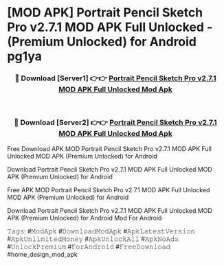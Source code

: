 # [MOD APK] Portrait Pencil Sketch Pro v2.7.1 MOD APK Full Unlocked - (Premium Unlocked) for Android pg1ya



<div align="center">
<h3>🔴 Download [Server1] 👉👉 <a href="https://momento.my/?title=Portrait_Pencil_Sketch_Pro_v2.7.1_MOD_APK_Full_Unlocked">Portrait Pencil Sketch Pro v2.7.1 MOD APK Full Unlocked Mod Apk</a></h3><br>

<h3>🔴 Download [Server2] 👉👉 <a href="https://momento.my/?title=Portrait_Pencil_Sketch_Pro_v2.7.1_MOD_APK_Full_Unlocked">Portrait Pencil Sketch Pro v2.7.1 MOD APK Full Unlocked Mod Apk</a></h3>
</div>



Free Download APK MOD Portrait Pencil Sketch Pro v2.7.1 MOD APK Full Unlocked MOD APK (Premium Unlocked) for Android

Download Portrait Pencil Sketch Pro v2.7.1 MOD APK Full Unlocked MOD APK (Premium Unlocked) for Android

Free APK MOD Portrait Pencil Sketch Pro v2.7.1 MOD APK Full Unlocked MOD APK (Premium Unlocked) for Android

Download Portrait Pencil Sketch Pro v2.7.1 MOD APK Full Unlocked MOD APK (Premium Unlocked) for Android Mod For Android

𝚃𝚊𝚐𝚜: #𝙼𝚘𝚍𝙰𝚙𝚔 #𝙳𝚘𝚠𝚗𝚕𝚘𝚊𝚍𝙼𝚘𝚍𝙰𝚙𝚔 #𝙰𝚙𝚔𝙻𝚊𝚝𝚎𝚜𝚝𝚅𝚎𝚛𝚜𝚒𝚘𝚗 #𝙰𝚙𝚔𝚄𝚗𝚕𝚒𝚖𝚒𝚝𝚎𝚍𝙼𝚘𝚗𝚎𝚢 #𝙰𝚙𝚔𝚄𝚗𝚕𝚘𝚌𝚔𝙰𝚕𝚕 #𝙰𝚙𝚔𝙽𝚘𝙰𝚍𝚜 #𝚄𝚗𝚕𝚘𝚌𝚔𝙿𝚛𝚎𝚖𝚒𝚞𝚖 #𝙵𝚘𝚛𝙰𝚗𝚍𝚛𝚘𝚒𝚍 #𝙵𝚛𝚎𝚎𝙳𝚘𝚠𝚗𝚕𝚘𝚊𝚍 #home_design_mod_apk
